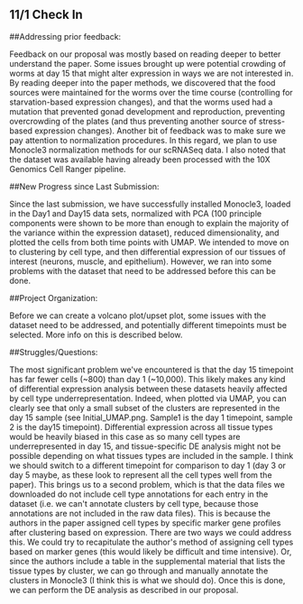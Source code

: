 
## 11/1 Check In 

##Addressing prior feedback: 


Feedback on our proposal was mostly based on reading deeper to better understand the paper. Some issues brought up were potential crowding of worms at day 15 that might alter expression in ways we are not interested in. By reading deeper into the paper methods, we discovered that the food sources were maintained for the worms over the time course (controlling for starvation-based expression changes), and that the worms used had a mutation that prevented gonad development and reproduction, preventing overcrowding of the plates (and thus preventing another source of stress-based expression changes). Another bit of feedback was to make sure we pay attention to normalization procedures. In this regard, we plan to use Monocle3 normalization methods for our scRNASeq data. I also noted that the dataset was available having already been processed with the 10X Genomics Cell Ranger pipeline. 

##New Progress since Last Submission: 


Since the last submission, we have successfully installed Monocle3, loaded in the Day1 and Day15 data sets, normalized with PCA (100 principle components were shown to be more than enough to explain the majority of the variance within the expression dataset), reduced dimensionality, and plotted the cells from both time points with UMAP. We intended to move on to clustering by cell type, and then differential expression of our tissues of interest (neurons, muscle, and epithelium). However, we ran into some problems with the dataset that need to be addressed before this can be done. 


##Project Organization: 

Before we can create a volcano plot/upset plot, some issues with the dataset need to be addressed, and potentially different timepoints must be selected. More info on this is described below. 


##Struggles/Questions: 

The most significant problem we've encountered is that the day 15 timepoint has far fewer cells (~800) than day 1 (~10,000). This likely makes any kind of differential expression analysis between these datasets heavily affected by cell type underrepresentation. Indeed, when plotted via UMAP, you can clearly see that only a small subset of the clusters are represented in the day 15 sample (see Initial_UMAP.png. Sample1 is the day 1 timepoint, sample 2 is the day15 timepoint). Differential expression across all tissue types would be heavily biased in this case as so many cell types are underrepresented in day 15, and tissue-specific DE analysis might not be possible depending on what tissues types are included in the sample. I think we should switch to a different timepoint for comparison to day 1 (day 3 or day 5 maybe, as these look to represent all the cell types well from the paper). This brings us to a second problem, which is that the data files we downloaded do not include cell type annotations for each entry in the dataset (i.e. we can't annotate clusters by cell type, because those annotations are not included in the raw data files). This is because the authors in the paper assigned cell types by specific marker gene profiles after clustering based on expression. There are two ways we could address this. We could try to recapitulate the author's method of assigning cell types based on marker genes (this would likely be difficult and time intensive). Or, since the authors include a table in the supplemental material that lists the tissue types by cluster, we can go through and manually annotate the clusters in Monocle3 (I think this is what we should do). Once this is done, we can perform the DE analysis as described in our proposal. 